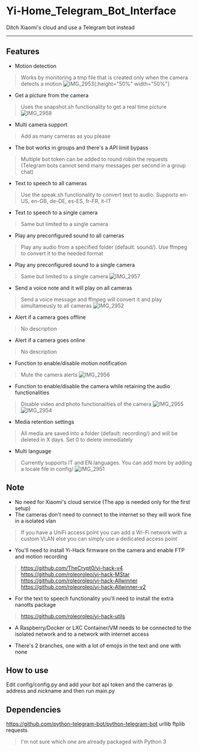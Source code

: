 # Yi-Home_Telegram_Bot_Interface
Ditch Xiaomi's cloud and use a Telegram bot instead
***
## Features
+ Motion detection
> Works by monitoring a tmp file that is created only when the camera detects a motion
![IMG_2953](https://user-images.githubusercontent.com/45854343/127867115-da841676-2be6-4328-a8c3-335d1801fd0a.PNG){:height="50%" width="50%"}

+ Get a picture from the camera
> Uses the snapshot.sh functionality to get a real time picture
![IMG_2958](https://user-images.githubusercontent.com/45854343/127867139-5e337947-62d4-4481-90c2-19cfc313a7fd.PNG)

+ Multi camera support
> Add as many cameras as you please

+ The bot works in groups and there's a API limit bypass
> Multiple bot token can be added to round robin the requests (Telegram bots cannot send many messages per second in a group chat)

+ Text to speech to all cameras
> Use the speak.sh functionality to convert text to audio. Supports en-US, en-GB, de-DE, es-ES, fr-FR, it-IT

+ Text to speech to a single camera
> Same but limited to a single camera

+ Play any preconfigured sound to all cameras
> Play any audio from a specified folder (default: sound/). Use ffmpeg to convert it to the needed format

+ Play any preconfigured sound to a single camera
> Same but limited to a single camera
![IMG_2957](https://user-images.githubusercontent.com/45854343/127867186-5a267597-7146-466e-94c9-2e5f4a35a371.PNG)

+ Send a voice note and it will play on all cameras
> Send a voice message and ffmpeg will convert it and play simultameusly to all cameras
![IMG_2952](https://user-images.githubusercontent.com/45854343/127867198-459bdc37-5f80-46c9-ae74-d636883a1e83.PNG)

+ Alert if a camera goes offline
> No description

+ Alert if a camera goes online
> No description

+ Function to enable/disable motion notification
> Mute the camera alerts
![IMG_2956](https://user-images.githubusercontent.com/45854343/127867218-77129b4d-50c4-448c-86bc-f7a7b9f1fd49.PNG)

+ Function to enable/disable the camera while retaining the audio functionalities
> Disable video and photo functionalities of the camera
![IMG_2955](https://user-images.githubusercontent.com/45854343/127867233-244d9274-6174-450a-8e65-cb3ea66bf6c0.PNG)
![IMG_2954](https://user-images.githubusercontent.com/45854343/127867248-46935386-5c8a-4da8-bbc0-16bbc97c595b.PNG)

+ Media retention settings
> All media are saved into a folder (default: recording/) and will be deleted in X days. Set 0 to delete immediately

+ Multi language
> Currently supports IT and EN languages. You can add more by adding a locale file in config/
![IMG_2951](https://user-images.githubusercontent.com/45854343/127867263-75aea1ab-ef87-4573-8309-32d1f37f02c8.PNG)


## Note
+ No need for Xiaomi's cloud service (The app is needed only for the first setup)
+ The cameras don't need to connect to the internet so they will work fine in a isolated vlan
> If you have a UniFi access point you can add a Wi-Fi network with a custom VLAN else you can simply use a dedicated access point

+ You'll need to install Yi-Hack firmware on the camera and enable FTP and motion recording
> https://github.com/TheCrypt0/yi-hack-v4
> https://github.com/roleoroleo/yi-hack-MStar
> https://github.com/roleoroleo/yi-hack-Allwinner
> https://github.com/roleoroleo/yi-hack-Allwinner-v2

+ For the text to speech functionality you'll need to install the extra nanotts package
> https://github.com/roleoroleo/yi-hack-utils

+ A Raspberry/Docker or LXC Container/VM needs to be connected to the isolated network and to a network with internet access

+ There's 2 branches, one with a lot of emojis in the text and one with none

## How to use
Edit config/config.py and add your bot api token and the cameras ip address and nickname and then run main.py

## Dependencies
https://github.com/python-telegram-bot/python-telegram-bot
urllib
ftplib
requests
> I'm not sure which one are already packaged with Python 3
